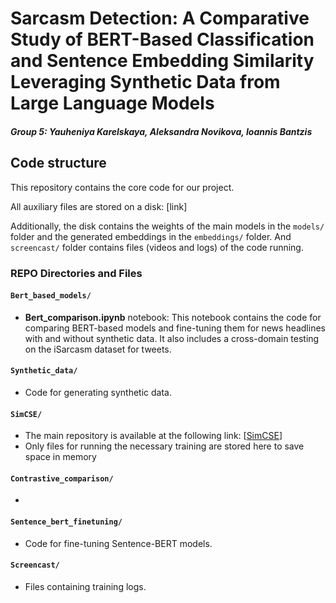 # Sarcasm Detection: A Comparative Study of BERT-Based Classification and Sentence Embedding Similarity Leveraging Synthetic Data from Large Language Models

##### Group 5: Yauheniya Karelskaya, Aleksandra Novikova, Ioannis Bantzis

## Code structure

This repository contains the core code for our project.

All auxiliary files are stored on a disk: [link]

Additionally, the disk contains the weights of the main models in the `models/` folder and the generated embeddings in the `embeddings/` folder.
And `screencast/` folder contains files (videos and logs) of the code running.

### REPO Directories and Files

#### `Bert_based_models/`
- **Bert_comparison.ipynb** notebook: This notebook contains the code for comparing BERT-based models and fine-tuning them for news headlines with and without synthetic data. It also includes a cross-domain testing on the iSarcasm dataset for tweets.

#### `Synthetic_data/`
- Code for generating synthetic data.

#### `SimCSE/`
- The main repository is available at the following link: [[SimCSE](https://github.com/princeton-nlp/simcse?tab=readme-ov-file)]
- Only files for running the necessary training are stored here to save space in memory

#### `Contrastive_comparison/`
- 

#### `Sentence_bert_finetuning/`
- Code for fine-tuning Sentence-BERT models.

#### `Screencast/`
- Files containing training logs.
